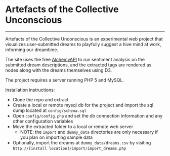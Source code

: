 Artefacts of the Collective Unconscious
===============================
---
Artefacts of the Collective Unconscious is an experimental web project that visualizes user-submitted dreams to playfully suggest a hive mind at work, informing our dreamtime. 

The site uses the free [AlchemyAPI](http://www.alchemyapi.com/) to run sentiment analysis on the submitted dream descriptions, and the extracted tags are rendered as nodes along with the dreams themselves using D3. 

The project requires a server running PHP 5 and MySQL.

Installation instructions:
- Clone the repo and extract
- Create a local or remote mysql db for the project and import the sql dump located at `config/schema.sql`
- Open `config/config.php` and set the db connection information and any other configuration variables
- Move the extracted folder to a local or remote web server
    - NOTE: the `import` and `dummy_data` directories are only necessary if you plan on importing sample data
- Optionally, import the dreams at `dummy_data/dreams.csv` by visiting `http://[install location]/import/import_dreams.php`
